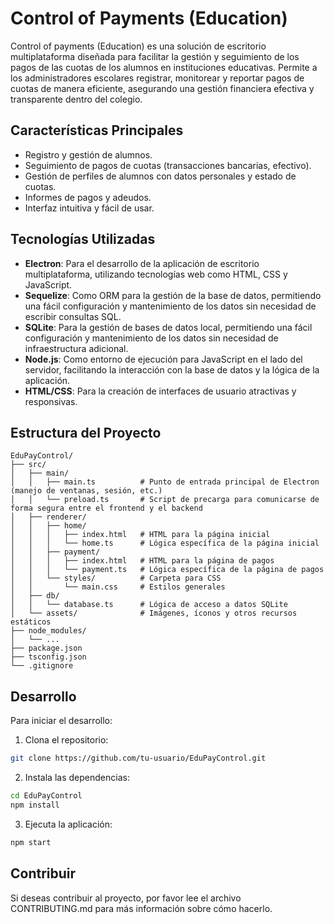 # Control of Payments (Education)

Control of payments (Education) es una solución de escritorio multiplataforma diseñada para facilitar la gestión y seguimiento de los pagos de las cuotas de los alumnos en instituciones educativas. Permite a los administradores escolares registrar, monitorear y reportar pagos de cuotas de manera eficiente, asegurando una gestión financiera efectiva y transparente dentro del colegio.

## Características Principales

- Registro y gestión de alumnos.
- Seguimiento de pagos de cuotas (transacciones bancarias, efectivo).
- Gestión de perfiles de alumnos con datos personales y estado de cuotas.
- Informes de pagos y adeudos.
- Interfaz intuitiva y fácil de usar.

## Tecnologías Utilizadas

- **Electron**: Para el desarrollo de la aplicación de escritorio multiplataforma, utilizando tecnologías web como HTML, CSS y JavaScript.
- **Sequelize**: Como ORM para la gestión de la base de datos, permitiendo una fácil configuración y mantenimiento de los datos sin necesidad de escribir consultas SQL.
- **SQLite**: Para la gestión de bases de datos local, permitiendo una fácil configuración y mantenimiento de los datos sin necesidad de infraestructura adicional.
- **Node.js**: Como entorno de ejecución para JavaScript en el lado del servidor, facilitando la interacción con la base de datos y la lógica de la aplicación.
- **HTML/CSS**: Para la creación de interfaces de usuario atractivas y responsivas.

## Estructura del Proyecto
```
EduPayControl/
├── src/
│   ├── main/
│   │   ├── main.ts          # Punto de entrada principal de Electron (manejo de ventanas, sesión, etc.)
│   │   └── preload.ts       # Script de precarga para comunicarse de forma segura entre el frontend y el backend
│   ├── renderer/
│   │   ├── home/
│   │   │   ├── index.html   # HTML para la página inicial
│   │   │   └── home.ts      # Lógica específica de la página inicial
│   │   ├── payment/
│   │   │   ├── index.html   # HTML para la página de pagos
│   │   │   └── payment.ts   # Lógica específica de la página de pagos
│   │   └── styles/          # Carpeta para CSS
│   │       └── main.css     # Estilos generales
│   ├── db/
│   │   └── database.ts      # Lógica de acceso a datos SQLite
│   └── assets/              # Imágenes, íconos y otros recursos estáticos
├── node_modules/
│   └── ...
├── package.json
├── tsconfig.json
└── .gitignore
```

## Desarrollo

Para iniciar el desarrollo:

1. Clona el repositorio:
```bash
git clone https://github.com/tu-usuario/EduPayControl.git
```

2. Instala las dependencias:
```bash
cd EduPayControl
npm install
```

3. Ejecuta la aplicación:
```bash
npm start
```

## Contribuir

Si deseas contribuir al proyecto, por favor lee el archivo CONTRIBUTING.md para más información sobre cómo hacerlo.
```

